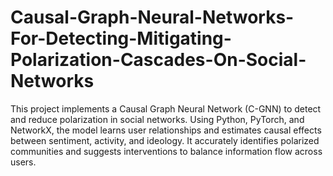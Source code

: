 # Causal-Graph-Neural-Networks-For-Detecting-Mitigating-Polarization-Cascades-On-Social-Networks

This project implements a Causal Graph Neural Network (C-GNN) to detect and reduce polarization in social networks. Using Python, PyTorch, and NetworkX, the model learns user relationships and estimates causal effects between sentiment, activity, and ideology. It accurately identifies polarized communities and suggests interventions to balance information flow across users.

